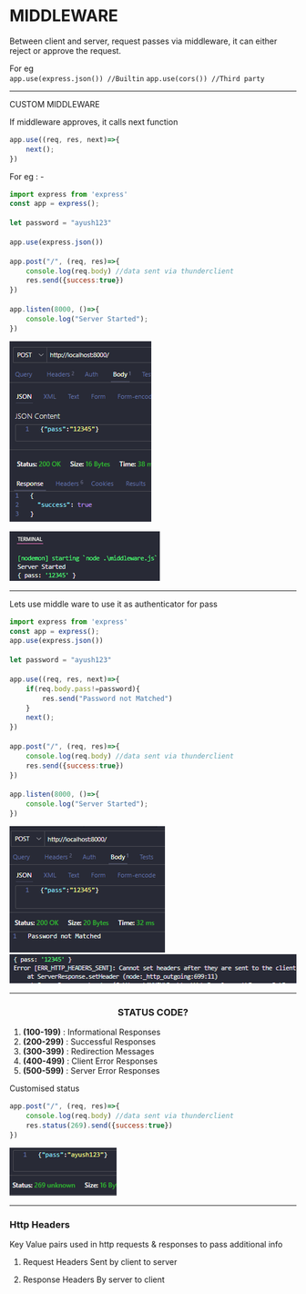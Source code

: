 # MIDDLEWARE
Between client and server, request passes via middleware, it can either reject or approve the request.  

For eg  
`app.use(express.json()) //Builtin`
`app.use(cors()) //Third party`  

---
CUSTOM MIDDLEWARE

If middleware approves, it calls next function
```js
app.use((req, res, next)=>{
    next();
})
```

For eg : -
```js
import express from 'express'
const app = express();

let password = "ayush123"

app.use(express.json())

app.post("/", (req, res)=>{
    console.log(req.body) //data sent via thunderclient
    res.send({success:true})
})

app.listen(8000, ()=>{
    console.log("Server Started");
})
```
![alt text](image-23.png)  

![alt text](image-24.png)

---
Lets use middle ware to use it as authenticator for pass

```js
import express from 'express'
const app = express();
app.use(express.json())

let password = "ayush123"

app.use((req, res, next)=>{
    if(req.body.pass!=password){
        res.send("Password not Matched")
    }
    next();
})

app.post("/", (req, res)=>{
    console.log(req.body) //data sent via thunderclient
    res.send({success:true})
})

app.listen(8000, ()=>{
    console.log("Server Started");
})
```

![alt text](image-25.png)
![alt text](image-26.png)

---

### <center> STATUS CODE?
1. **(100-199)** : Informational Responses
2. **(200-299)** : Successful Responses
3. **(300-399)** : Redirection Messages
4. **(400-499)** : Client Error Responses
5. **(500-599)** : Server Error Responses

Customised status
```js
app.post("/", (req, res)=>{
    console.log(req.body) //data sent via thunderclient
    res.status(269).send({success:true})
})
```

![alt text](image-27.png)

---
### Http Headers
Key Value pairs used in http requests & responses to pass additional info
1. Request Headers
Sent by client to server

2. Response Headers
By server to client
